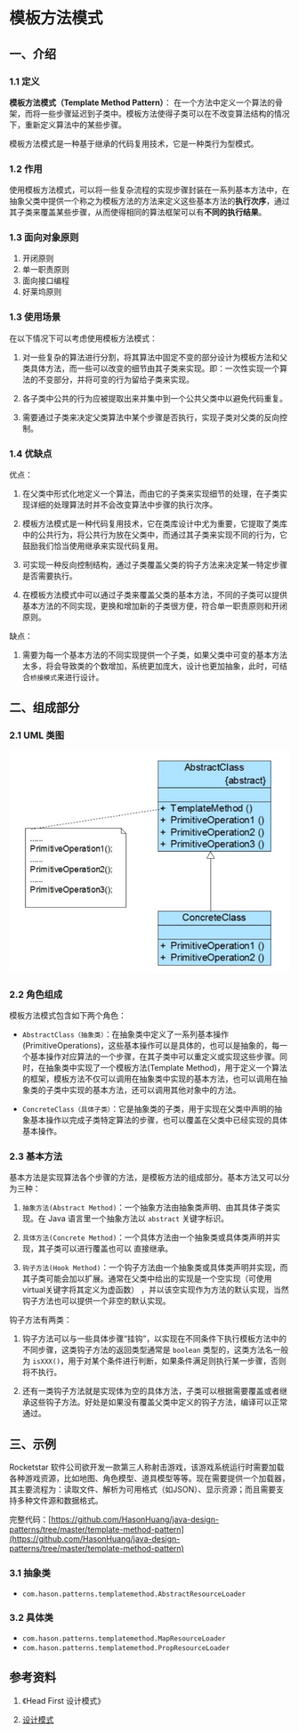 # 模板方法模式

## 一、介绍

### 1.1 定义

**模板方法模式（Template Method Pattern）**： 在一个方法中定义一个算法的骨架，而将一些步骤延迟到子类中。模板方法使得子类可以在不改变算法结构的情况下，重新定义算法中的某些步骤。

模板方法模式是一种基于继承的代码复用技术，它是一种类行为型模式。

### 1.2 作用

使用模板方法模式，可以将一些复杂流程的实现步骤封装在一系列基本方法中，在抽象父类中提供一个称之为模板方法的方法来定义这些基本方法的**执行次序**，通过其子类来覆盖某些步骤，从而使得相同的算法框架可以有**不同的执行结果**。

### 1.3 面向对象原则

1. 开闭原则
2. 单一职责原则
3. 面向接口编程
4. 好莱坞原则

### 1.3 使用场景

在以下情况下可以考虑使用模板方法模式：

1. 对一些复杂的算法进行分割，将其算法中固定不变的部分设计为模板方法和父类具体方法，而一些可以改变的细节由其子类来实现。即：一次性实现一个算法的不变部分，并将可变的行为留给子类来实现。

2. 各子类中公共的行为应被提取出来并集中到一个公共父类中以避免代码重复。

3. 需要通过子类来决定父类算法中某个步骤是否执行，实现子类对父类的反向控制。

### 1.4 优缺点

优点：

1. 在父类中形式化地定义一个算法，而由它的子类来实现细节的处理，在子类实现详细的处理算法时并不会改变算法中步骤的执行次序。

2. 模板方法模式是一种代码复用技术，它在类库设计中尤为重要，它提取了类库中的公共行为，将公共行为放在父类中，而通过其子类来实现不同的行为，它鼓励我们恰当使用继承来实现代码复用。

3. 可实现一种反向控制结构，通过子类覆盖父类的钩子方法来决定某一特定步骤是否需要执行。

4. 在模板方法模式中可以通过子类来覆盖父类的基本方法，不同的子类可以提供基本方法的不同实现，更换和增加新的子类很方便，符合单一职责原则和开闭原则。

缺点：

1. 需要为每一个基本方法的不同实现提供一个子类，如果父类中可变的基本方法太多，将会导致类的个数增加，系统更加庞大，设计也更加抽象，此时，可结合`桥接模式`来进行设计。

## 二、组成部分

### 2.1 UML 类图

![](../images/1546873341373.png)

### 2.2 角色组成

模板方法模式包含如下两个角色：

- `AbstractClass（抽象类）`：在抽象类中定义了一系列基本操作(PrimitiveOperations)，这些基本操作可以是具体的，也可以是抽象的，每一个基本操作对应算法的一个步骤，在其子类中可以重定义或实现这些步骤。同时，在抽象类中实现了一个模板方法(Template Method)，用于定义一个算法的框架，模板方法不仅可以调用在抽象类中实现的基本方法，也可以调用在抽象类的子类中实现的基本方法，还可以调用其他对象中的方法。

- `ConcreteClass（具体子类）`：它是抽象类的子类，用于实现在父类中声明的抽象基本操作以完成子类特定算法的步骤，也可以覆盖在父类中已经实现的具体基本操作。

### 2.3 基本方法

基本方法是实现算法各个步骤的方法，是模板方法的组成部分。基本方法又可以分为三种：

1. `抽象方法(Abstract Method)`：一个抽象方法由抽象类声明、由其具体子类实现。在 Java 语言里一个抽象方法以 `abstract` 关键字标识。

2. `具体方法(Concrete Method)`：一个具体方法由一个抽象类或具体类声明并实现，其子类可以进行覆盖也可以
直接继承。

3. `钩子方法(Hook Method)`：一个钩子方法由一个抽象类或具体类声明并实现，而其子类可能会加以扩展。通常在父类中给出的实现是一个空实现（可使用virtual关键字将其定义为虚函数） ，并以该空实现作为方法的默认实现，当然钩子方法也可以提供一个非空的默认实现。

  钩子方法有两类：

  1. 钩子方法可以与一些具体步骤“挂钩”，以实现在不同条件下执行模板方法中的不同步骤，这类钩子方法的返回类型通常是 `boolean` 类型的，这类方法名一般为 `isXXX()`，用于对某个条件进行判断，如果条件满足则执行某一步骤，否则将不执行。
  
  2. 还有一类钩子方法就是实现体为空的具体方法，子类可以根据需要覆盖或者继承这些钩子方法。好处是如果没有覆盖父类中定义的钩子方法，编译可以正常通过。

## 三、示例

Rocketstar 软件公司欲开发一款第三人称射击游戏，该游戏系统运行时需要加载各种游戏资源，比如地图、角色模型、道具模型等等。现在需要提供一个加载器，其主要流程为：读取文件、解析为可用格式（如JSON）、显示资源；而且需要支持多种文件源和数据格式。

完整代码：[https://github.com/HasonHuang/java-design-patterns/tree/master/template-method-pattern](https://github.com/HasonHuang/java-design-patterns/tree/master/template-method-pattern)

### 3.1 抽象类

- `com.hason.patterns.templatemethod.AbstractResourceLoader`

### 3.2 具体类

- `com.hason.patterns.templatemethod.MapResourceLoader`
- `com.hason.patterns.templatemethod.PropResourceLoader`

## 参考资料

1.  《Head First 设计模式》

2.  [设计模式](http://gof.quanke.name/)